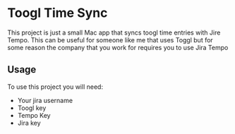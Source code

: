 # Toogl Time Sync

This project is just a small Mac app that syncs toogl time entries with Jire Tempo. This can be useful for someone like me that uses Toggl but for some reason the company that you work for requires you to use Jira Tempo

## Usage

To use this project you will need:

- Your jira username
- Toogl key
- Tempo Key
- Jira key

